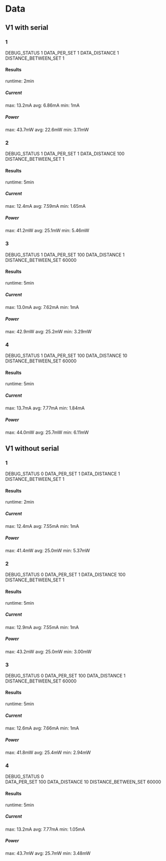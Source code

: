 # Data
## V1 with serial
### 1
DEBUG_STATUS 1
DATA_PER_SET 1
DATA_DISTANCE 1
DISTANCE_BETWEEN_SET 1
#### Results
runtime: 2min
##### Current
max: 13.2mA
avg: 6.86mA
min: 1mA
##### Power
max: 43.7mW
avg: 22.6mW
min: 3.11mW

### 2
DEBUG_STATUS 1
DATA_PER_SET 1
DATA_DISTANCE 100
DISTANCE_BETWEEN_SET 1
#### Results
runtime: 5min
##### Current
max: 12.4mA
avg: 7.59mA
min: 1.65mA
##### Power
max: 41.2mW
avg: 25.1mW
min: 5.46mW

### 3
DEBUG_STATUS 1
DATA_PER_SET 100 
DATA_DISTANCE 1 
DISTANCE_BETWEEN_SET 60000 
#### Results
runtime: 5min
##### Current
max: 13.0mA
avg: 7.62mA
min: 1mA
##### Power
max: 42.9mW
avg: 25.2mW
min: 3.29mW

### 4
DEBUG_STATUS 1 
DATA_PER_SET 100 
DATA_DISTANCE 10 
DISTANCE_BETWEEN_SET 60000
#### Results
runtime: 5min
##### Current
max: 13.7mA
avg: 7.77mA
min: 1.84mA
##### Power
max: 44.0mW
avg: 25.7mW
min: 6.11mW

## V1 without serial

### 1
DEBUG_STATUS 0 
DATA_PER_SET 1 
DATA_DISTANCE 	1 
DISTANCE_BETWEEN_SET 1 
#### Results
runtime: 2min
##### Current
max: 12.4mA
avg: 7.55mA
min: 1mA
##### Power
max: 41.4mW
avg: 25.0mW
min: 5.37mW

### 2
DEBUG_STATUS 0
DATA_PER_SET 1
DATA_DISTANCE 100
DISTANCE_BETWEEN_SET 1
#### Results  
runtime: 5min
##### Current 
max: 12.9mA
avg: 7.55mA
min: 1mA
##### Power
max: 43.2mW
avg: 25.0mW
min: 3.00mW

### 3
DEBUG_STATUS 0 
DATA_PER_SET 100 
DATA_DISTANCE 1
DISTANCE_BETWEEN_SET 60000
#### Results
runtime: 5min
##### Current
max: 12.6mA
avg: 7.66mA
min: 1mA
##### Power
max: 41.8mW
avg: 25.4mW
min: 2.94mW

### 4
DEBUG_STATUS 0  
DATA_PER_SET 100
DATA_DISTANCE 10
DISTANCE_BETWEEN_SET 60000
#### Results
runtime: 5min
##### Current
max: 13.2mA
avg: 7.77mA
min: 1.05mA
##### Power
max: 43.7mW
avg: 25.7mW
min: 3.48mW
